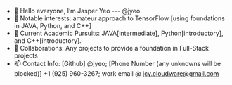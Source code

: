 - 👋 Hello everyone, I’m Jasper Yeo --- @jyeo
- 👀 Notable interests: amateur approach to TensorFlow [using foundations in JAVA, Python, and C++]
- 🌱 Current Academic Pursuits: JAVA[intermediate], Python[introductory], and C++[introductory].
- 💞️ Collaborations: Any projects to provide a foundation in Full-Stack projects
- 📫 Contact Info: [Github] @jyeo; [Phone Number (any unknowns will be blocked)] +1 (925) 960-3267; work email @ jcy.cloudware@gmail.com  

<!---
jyeo/jyeo is a ✨ special ✨ repository because its `README.md` (this file) appears on your GitHub profile.
You can click the Preview link to take a look at your changes.
--->
